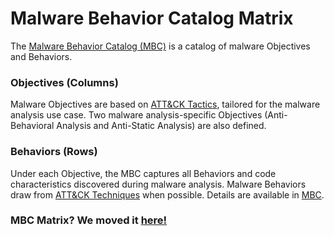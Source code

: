 # Malware Behavior Catalog Matrix #
The [Malware Behavior Catalog (MBC)](https://github.com/MBCProject/mbc-markdown) is a catalog of malware Objectives and Behaviors.

### Objectives (Columns) ###
Malware Objectives are based on [ATT&CK Tactics](https://attack.mitre.org/tactics/enterprise/), tailored for the malware analysis use case. Two malware analysis-specific Objectives (Anti-Behavioral Analysis and Anti-Static Analysis) are also defined. 

### Behaviors (Rows) ###
Under each Objective, the MBC captures all Behaviors and code characteristics discovered during malware analysis. Malware Behaviors draw from [ATT&CK Techniques](https://attack.mitre.org/techniques/enterprise/) when possible. Details are available in [MBC](https://github.com/MBCProject/mbc-markdown).

### MBC Matrix? We moved it [here!](https://github.com/MBCProject/mbc-markdown#malware-objective-descriptions) ###
